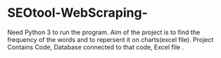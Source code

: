 # SEOtool-WebScraping-
Need Python 3 to run the program.
Aim of the project is to find the frequency of the words and to repersent it on charts(excel file).
Project Contains Code,
Database connected to that code,
Excel file .
